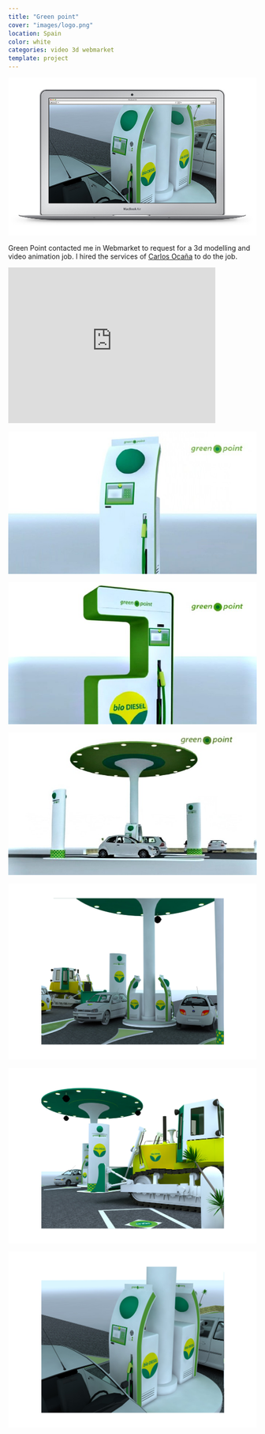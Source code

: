 ```yaml
---
title: "Green point"
cover: "images/logo.png"
location: Spain
color: white
categories: video 3d webmarket
template: project
---
```


![](./images/1.jpg)

Green Point contacted me in Webmarket to request for a 3d modelling and video animation job. I hired the services of [Carlos Ocaña](http://www.4kreation.es/) to do the job.

<iframe width="420" height="315" src="https://www.youtube.com/embed/YaQCAnWam-k" frameborder="0" allowfullscreen></iframe>

![](./images/2.jpg)

![](./images/3.jpg)

![](./images/4.jpg)

![](./images/5.jpg)

![](./images/6.jpg)

![](./images/7.jpg)
